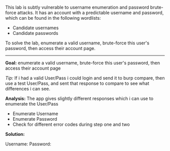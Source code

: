 This lab is subtly vulnerable to username enumeration and password brute-force attacks. It has an account with a predictable username and password, which can be found in the following wordlists:

- Candidate usernames
- Candidate passwords

To solve the lab, enumerate a valid username, brute-force this user's password, then access their account page.

---

**Goal:** enumerate a valid username, brute-force this user's password, then access their account page

_Tip:_ If i had a valid User/Pass i could login and send it to burp compare, then use a test User/Pass, and sent that response to compare to see what differences i can see. 

**Analysis:** The app gives slightly different responses which i can use to enumerate the User/Pass

- Enumerate Username
- Enumerate Password
- Check for different error codes during step one and two

**Solution:** 

Username: 
Password: 



